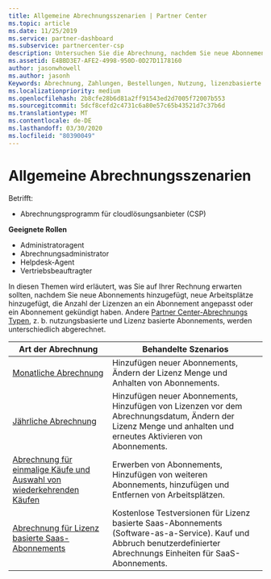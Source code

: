 ```yaml
---
title: Allgemeine Abrechnungsszenarien | Partner Center
ms.topic: article
ms.date: 11/25/2019
ms.service: partner-dashboard
ms.subservice: partnercenter-csp
description: Untersuchen Sie die Abrechnung, nachdem Sie neue Abonnements hinzugefügt, die Lizenz Menge angepasst oder ein Abonnement gekündigt haben. Sehen Sie sich an, wie sich nutzungsbasierte und Lizenz basierte Abonnements unterscheiden.
ms.assetid: E4BBD3E7-AFE2-4998-950D-0D27D1178160
author: jasonwhowell
ms.author: jasonh
Keywords: Abrechnung, Zahlungen, Bestellungen, Nutzung, lizenzbasierte Abrechnung, Abonnementdatum, Laufzeit, Kündigung, Verlängerung, Kontenabstimmungsdatei, Abstimmungsdatei
ms.localizationpriority: medium
ms.openlocfilehash: 2b8cfe28b6d81a2ff91543ed2d7005f72007b553
ms.sourcegitcommit: 5dcf8cefd2c4731c6a80e57c65b43521d7c37b6d
ms.translationtype: MT
ms.contentlocale: de-DE
ms.lasthandoff: 03/30/2020
ms.locfileid: "80390049"
---
```

# <a name="common-billing-scenarios"></a>Allgemeine Abrechnungsszenarien

Betrifft:

- Abrechnungsprogramm für cloudlösungsanbieter (CSP)

**Geeignete Rollen**

- Administratoragent
- Abrechnungsadministrator
- Helpdesk-Agent
- Vertriebsbeauftragter

In diesen Themen wird erläutert, was Sie auf Ihrer Rechnung erwarten sollten, nachdem Sie neue Abonnements hinzugefügt, neue Arbeitsplätze hinzugefügt, die Anzahl der Lizenzen an ein Abonnement angepasst oder ein Abonnement gekündigt haben. Andere [Partner Center-Abrechnungs Typen](billing-different-types.md), z. b. nutzungsbasierte und Lizenz basierte Abonnements, werden unterschiedlich abgerechnet.

| Art der Abrechnung | Behandelte Szenarios |
| --------------- | ----------------- |
| [Monatliche Abrechnung](common-billing-scenarios-monthly.md) | Hinzufügen neuer Abonnements, Ändern der Lizenz Menge und Anhalten von Abonnements. |
| [Jährliche Abrechnung](common-billing-scenarios-annual.md) | Hinzufügen neuer Abonnements, Hinzufügen von Lizenzen vor dem Abrechnungsdatum, Ändern der Lizenz Menge und anhalten und erneutes Aktivieren von Abonnements. |
| [Abrechnung für einmalige Käufe und Auswahl von wiederkehrenden Käufen](common-billing-scenarios-onetime-recurring.md) | Erwerben von Abonnements, Hinzufügen von weiteren Abonnements, hinzufügen und Entfernen von Arbeitsplätzen. |
| [Abrechnung für Lizenz basierte Saas-Abonnements](common-billing-scenarios-saas.md) | Kostenlose Testversionen für Lizenz basierte Saas-Abonnements (Software-as-a-Service). Kauf und Abbruch benutzerdefinierter Abrechnungs Einheiten für SaaS-Abonnements. |
